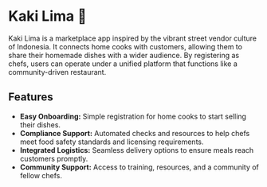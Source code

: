 # Kaki Lima 🍜

Kaki Lima is a marketplace app inspired by the vibrant street vendor culture of Indonesia. It connects home cooks with customers, allowing them to share their homemade dishes with a wider audience. By registering as chefs, users can operate under a unified platform that functions like a community-driven restaurant.

## Features
- **Easy Onboarding:** Simple registration for home cooks to start selling their dishes.
- **Compliance Support:** Automated checks and resources to help chefs meet food safety standards and licensing requirements.
- **Integrated Logistics:** Seamless delivery options to ensure meals reach customers promptly.
- **Community Support:** Access to training, resources, and a community of fellow chefs.
